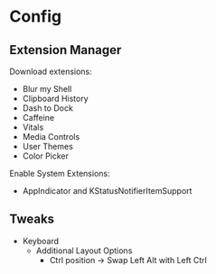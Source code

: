# Config

## Extension Manager

Download extensions:

-   Blur my Shell
-   Clipboard History
-   Dash to Dock
-   Caffeine
-   Vitals
-   Media Controls
-   User Themes
-   Color Picker

Enable System Extensions:

-   AppIndicator and KStatusNotifierItemSupport

## Tweaks

-   Keyboard
    -   Additional Layout Options
        -   Ctrl position -> Swap Left Alt with Left Ctrl

